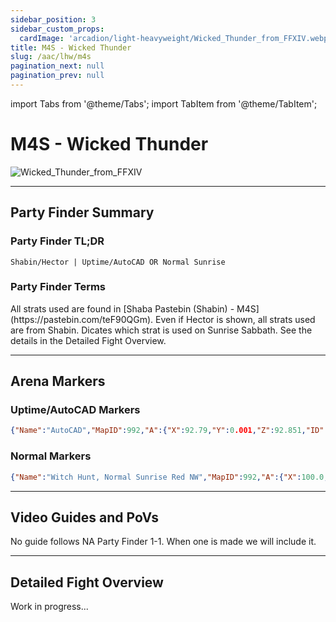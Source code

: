 ```yaml
---
sidebar_position: 3
sidebar_custom_props:
  cardImage: 'arcadion/light-heavyweight/Wicked_Thunder_from_FFXIV.webp'
title: M4S - Wicked Thunder
slug: /aac/lhw/m4s
pagination_next: null
pagination_prev: null
---
```


import Tabs from '@theme/Tabs';
import TabItem from '@theme/TabItem';

# M4S - Wicked Thunder
![Wicked_Thunder_from_FFXIV](/arcadion/light-heavyweight/Wicked_Thunder_from_FFXIV.webp)

***

## Party Finder Summary

### Party Finder TL;DR

```
Shabin/Hector | Uptime/AutoCAD OR Normal Sunrise
```

### Party Finder Terms

<Tabs>
  <TabItem value="Shabin/Hector" label="Shabin" default>
    All strats used are found in [Shaba Pastebin (Shabin) - M4S](https://pastebin.com/teF90QGm). Even if Hector is shown, all strats used are from Shabin.
  </TabItem>
  <TabItem value="Sunrise" label="Sunrise">
    Dicates which strat is used on Sunrise Sabbath. See the details in the Detailed Fight Overview.
  </TabItem>
</Tabs>

***

## Arena Markers

### Uptime/AutoCAD Markers

```json
{"Name":"AutoCAD","MapID":992,"A":{"X":92.79,"Y":0.001,"Z":92.851,"ID":0,"Active":true},"B":{"X":107.176,"Y":0.001,"Z":92.814,"ID":1,"Active":true},"C":{"X":107.183,"Y":0.001,"Z":107.112,"ID":2,"Active":true},"D":{"X":92.905,"Y":0.001,"Z":107.194,"ID":3,"Active":true},"One":{"X":92.002,"Y":0.0,"Z":157.003,"ID":4,"Active":true},"Two":{"X":107.997,"Y":0.0,"Z":157.003,"ID":5,"Active":true},"Three":{"X":107.997,"Y":0.0,"Z":172.996,"ID":6,"Active":true},"Four":{"X":92.002,"Y":0.0,"Z":172.996,"ID":7,"Active":true}}
```

### Normal Markers

```json
{"Name":"Witch Hunt, Normal Sunrise Red NW","MapID":992,"A":{"X":100.0,"Y":0.0,"Z":90.0,"ID":0,"Active":true},"B":{"X":110.0,"Y":0.0,"Z":100.0,"ID":1,"Active":true},"C":{"X":100.0,"Y":0.0,"Z":110.0,"ID":2,"Active":true},"D":{"X":90.0,"Y":0.0,"Z":100.0,"ID":3,"Active":true},"One":{"X":93.0,"Y":0.0,"Z":93.0,"ID":4,"Active":true},"Two":{"X":107.0,"Y":0.0,"Z":93.0,"ID":5,"Active":true},"Three":{"X":107.0,"Y":0.0,"Z":107.0,"ID":6,"Active":true},"Four":{"X":93.0,"Y":0.0,"Z":107.0,"ID":7,"Active":true}}
```

***

## Video Guides and PoVs

No guide follows NA Party Finder 1-1. When one is made we will include it.

***

## Detailed Fight Overview

Work in progress...